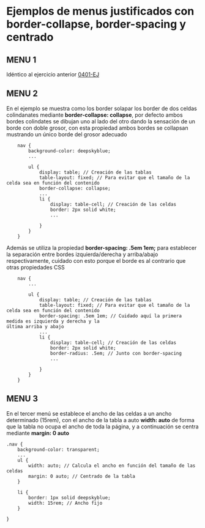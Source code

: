 # Ejemplos de menus justificados con border-collapse, border-spacing y centrado
## MENU 1
Idéntico al ejercicio anterior [0401-EJ](../0401-EJ/)

## MENU 2
En el ejemplo se muestra como los border solapar los border de dos celdas colindanates mediante **border-collapse: collapse**, por defecto ambos bordes colindates se dibujan uno al lado del otro dando la sensación de un borde con doble grosor, con esta propiedad ambos bordes se collapsan mustrando un único borde del grosor adecuado
```
    nav {
        background-color: deepskyblue;
        ...
        
        ul {
            display: table; // Creación de las tablas
            table-layout: fixed; // Para evitar que el tamaño de la celda sea en función del contenido 
            border-collapse: collapse;
            ...
            li {
                display: table-cell; // Creación de las celdas
                border: 2px solid white;
                ...
          
            }
        }
    }
```

Además se utiliza la propiedad **border-spacing: .5em 1em;** para establecer la separación entre bordes izquierda/derecha y arriba/abajo respectivamente, cuidado con esto porque el borde es al contrario que otras propiedades CSS
```
    nav {
        ...
        
        ul {
            display: table; // Creación de las tablas
            table-layout: fixed; // Para evitar que el tamaño de la celda sea en función del contenido 
            border-spacing: .5em 1em; // Cuidado aquí la primera medida es izquierda y derecha y la                                  última arriba y abajo
            ...
            li {
                display: table-cell; // Creación de las celdas
                border: 2px solid white;
                border-radius: .5em; // Junto con border-spacing
                ...
          
            }
        }
    }
```

## MENU 3
En el tercer menú se establece el ancho de las celdas a un ancho determinado (15rem), con el ancho de la tabla a auto **width: auto** de forma que la tabla no ocupa el ancho de toda la página, y a continuación se centra mediante **margin: 0 auto** 
```
.nav {
    background-color: transparent; 
    ...
    ul {
        width: auto; // Calcula el ancho en función del tamaño de las celdas
        margin: 0 auto; // Centrado de la tabla
    }

    li {
        border: 1px solid deepskyblue;
        width: 15rem; // Ancho fijo
    }

}
```


